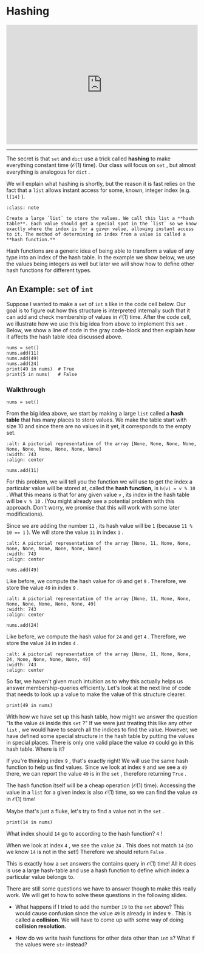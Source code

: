 # Hashing

<div style="position: relative; padding-bottom: 62.5%; height: 0;">
    <iframe src="https://www.loom.com/embed/23e3681131f24f77ad70f256ecf7fbb0" frameborder="0" webkitallowfullscreen mozallowfullscreen allowfullscreen style="position: absolute; top: 0; left: 0; width: 100%; height: 100%;"></iframe>
</div>

---

The secret is that `set` and `dict` use a trick called **hashing** to make everything constant time ($\mathcal{O}(1)$ time). Our class will focus on `set` , but almost everything is analogous for `dict` .

We will explain what hashing is shortly, but the reason it is fast relies on the fact that a `list` allows instant access for some, known, integer index (e.g. `l[14]` ).

```{admonition} Big Idea
:class: note

Create a large `list` to store the values. We call this list a **hash table**. Each value should get a special spot in the `list` so we know exactly where the index is for a given value, allowing instant access to it. The method of determining an index from a value is called a **hash function.**
```

Hash functions are a generic idea of being able to transform a value of any type into an index of the hash table. In the example we show below, we use the values being integers as well but later we will show how to define other hash functions for different types.

## An Example: `set` of `int`

Suppose I wanted to make a `set` of `int` s like in the code cell below. Our goal is to figure out how this structure is interpreted internally such that it can add and check membership of values in $\mathcal{O}(1)$ time. After the code cell, we illustrate how we use this big idea from above to implement this `set` . Below, we show a line of code in the gray code-block and then explain how it affects the hash table idea discussed above.

```{snippet}
nums = set()
nums.add(11)
nums.add(49)
nums.add(24)
print(49 in nums)  # True
print(5 in nums)   # False
```

### Walkthrough

```text
nums = set()
```

From the big idea above, we start by making a large `list` called a **hash table** that has many places to store values. We make the table start with size 10 and since there are no values in it yet, it corresponds to the empty set.

```{image} https://static.us.edusercontent.com/files/fCU2l2bZQGZpjECIWDPT7hUK
:alt: A pictorial representation of the array [None, None, None, None, None, None, None, None, None, None]
:width: 743
:align: center
```

```text
nums.add(11)
```

For this problem, we will tell you the function we will use to get the index a particular value will be stored at, called the **hash function,** is `h(v) = v % 10` . What this means is that for any given value `v` , its index in the hash table will be `v % 10` . (You might already see a potential problem with this approach. Don't worry, we promise that this will work with some later modifications).

Since we are adding the number `11` , its hash value will be `1` (because `11 % 10 == 1` ). We will store the value `11` in index `1` .

```{image} https://static.us.edusercontent.com/files/NKAXurhkfvkPfdmNRKYS3d1G
:alt: A pictorial representation of the array [None, 11, None, None, None, None, None, None, None, None]
:width: 743
:align: center
```

```text
nums.add(49)
```

Like before, we compute the hash value for `49` and get `9` . Therefore, we store the value `49` in index `9` .

```{image} https://static.us.edusercontent.com/files/C12rOvbyYRFCkN4n3V5OQbdu
:alt: A pictorial representation of the array [None, 11, None, None, None, None, None, None, None, 49]
:width: 743
:align: center
```

```text
nums.add(24)
```

Like before, we compute the hash value for `24` and get `4` . Therefore, we store the value `24` in index `4` .

```{image} https://static.us.edusercontent.com/files/a5SMfDjIJy4dlSsP89l9xeU8
:alt: A pictorial representation of the array [None, 11, None, None, 24, None, None, None, None, 49]
:width: 743
:align: center
```

So far, we haven't given much intuition as to why this actually helps us answer membership-queries efficiently. Let's look at the next line of code that needs to look up a value to make the value of this structure clearer.

```text
print(49 in nums)
```

With how we have set up this hash table, how might we answer the question "Is the value `49` inside this `set` ?" If we were just treating this like any other `list` , we would have to search all the indices to find the value. However, we have defined some special structure in the hash table by putting the values in special places. There is only one valid place the value `49` could go in this hash table. Where is it?

If you're thinking index `9` , that's exactly right! We will use the same hash function to help us find values. Since we look at index `9` and we see a `49` there, we can report the value `49` is in the `set` , therefore returning `True` .

The hash function itself will be a cheap operation ($\mathcal{O}(1)$ time). Accessing the value in a `list` for a given index is also $\mathcal{O}(1)$ time, so we can find the value `49` in $\mathcal{O}(1)$ time!

Maybe that's just a fluke, let's try to find a value not in the `set` .

```text
print(14 in nums)
```

What index should `14` go to according to the hash function? `4` !

When we look at index `4` , we see the value `24` . This does not match `14` (so we know `14` is not in the set!) Therefore we should return `False` .

This is exactly how a `set` answers the contains query in $\mathcal{O}(1)$ time! All it does is use a large hash-table and use a hash function to define which index a particular value belongs to.

There are still some questions we have to answer though to make this really work. We will get to how to solve these questions in the following slides.

- What happens if I tried to add the number `19` to the `set` above? This would cause confusion since the value `49` is already in index `9` . This is called a **collision.** We will have to come up with some way of doing **collision resolution.**

- How do we write hash functions for other data other than `int` s? What if the values were `str` instead?
